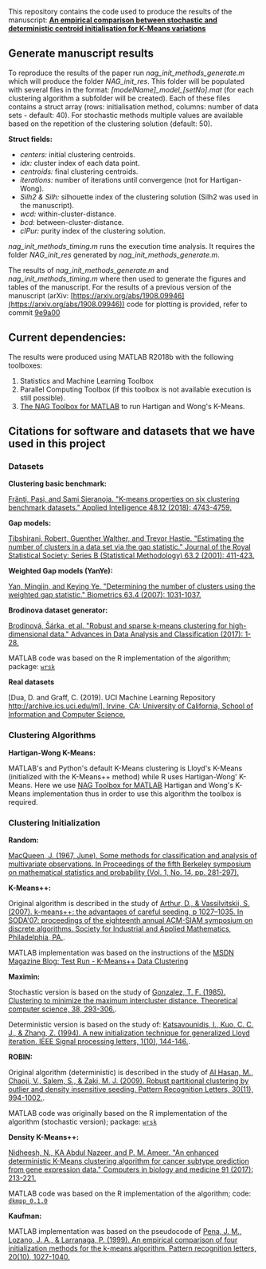 This repository contains the code used to produce the results of the manuscript: **[An empirical comparison between stochastic and deterministic centroid initialisation for K-Means variations](https://arxiv.org/abs/1908.09946)**

## Generate manuscript results 

To reproduce the results of the paper run *nag\_init\_methods\_generate.m* which will produce the folder *NAG_init_res*. This folder will be populated with several files in the format: *[modelName]\_model\_[setNo].mat* (for each clustering algorithm a subfolder will be created). Each of these files contains a struct array (rows: initialisation method, columns: number of data sets - default: 40). For stochastic methods multiple values are available based on the repetition of the clustering solution (default: 50).

**Struct fields:**

- *centers:* initial clustering centroids.
- *idx:* cluster index of each data point.
- *centroids:* final clustering centroids.
- *iterations:* number of iterations until convergence (not for Hartigan-Wong).
- *Silh2 & Silh:* silhouette index of the clustering solution (Silh2 was used in the manuscript).
- *wcd:* within-cluster-distance.
- *bcd:* between-cluster-distance.
- *clPur:* purity index of the clustering solution.

*nag\_init\_methods\_timing.m* runs the execution time analysis. It requires the folder *NAG_init_res* generated by *nag\_init\_methods\_generate.m*.

The results of *nag\_init\_methods\_generate.m* and *nag\_init\_methods\_timing.m* where then used to generate the figures and tables of the manuscript. For the results of a previous version of the manuscript (arXiv: [https://arxiv.org/abs/1908.09946](https://arxiv.org/abs/1908.09946)) code for plotting is provided, refer to commit [9e9a00](https://github.com/avouros/Code-KMeans-benchmark/tree/9e9a00ed7c9410ce97f56173e8ec85aa86cfcc08)


## Current dependencies:

The results were produced using MATLAB R2018b with the following toolboxes:

1. Statistics and Machine Learning Toolbox
2. Parallel Computing Toolbox (if this toolbox is not available execution is still possible).
3. [The NAG Toolbox for MATLAB](https://www.nag.co.uk/nag-toolbox-matlab) to run Hartigan and Wong's K-Means.


## Citations for software and datasets that we have used in this project

### Datasets

**Clustering basic benchmark:**

[Fränti, Pasi, and Sami Sieranoja. "K-means properties on six clustering benchmark datasets." Applied Intelligence 48.12 (2018): 4743-4759.](https://link.springer.com/article/10.1007/s10489-018-1238-7)

**Gap models:**

[Tibshirani, Robert, Guenther Walther, and Trevor Hastie. "Estimating the number of clusters in a data set via the gap statistic." Journal of the Royal Statistical Society: Series B (Statistical Methodology) 63.2 (2001): 411-423.](https://rss.onlinelibrary.wiley.com/doi/abs/10.1111/1467-9868.00293)

**Weighted Gap models (YanYe):**

[Yan, Mingjin, and Keying Ye. "Determining the number of clusters using the weighted gap statistic." Biometrics 63.4 (2007): 1031-1037.](https://onlinelibrary.wiley.com/doi/full/10.1111/j.1541-0420.2007.00784.x)

**Brodinova dataset generator:**

[Brodinová, Šárka, et al. "Robust and sparse k-means clustering for high-dimensional data." Advances in Data Analysis and Classification (2017): 1-28.](https://link.springer.com/article/10.1007/s11634-019-00356-9)

MATLAB code was based on the R implementation of the algorithm; package: [`wrsk`](https://github.com/brodsa/wrsk)

**Real datasets**

[Dua, D. and Graff, C. (2019). UCI Machine Learning Repository [http://archive.ics.uci.edu/ml]. Irvine, CA: University of California, School of Information and Computer Science.](https://archive.ics.uci.edu/ml/index.php)


### Clustering Algorithms

**Hartigan-Wong K-Means:**

MATLAB's and Python's default K-Means clustering is Lloyd's K-Means (initialized with the K-Means++ method) while R uses Hartigan-Wong' K-Means. Here we use [NAG Toolbox for MATLAB](https://www.nag.co.uk/nag-toolbox-matlab) Hartigan and Wong's K-Means implementation thus in order to use this algorithm the toolbox is required.

### Clustering Initialization

**Random:**

[MacQueen, J. (1967, June). Some methods for classification and analysis of multivariate observations. In Proceedings of the fifth Berkeley symposium on mathematical statistics and probability (Vol. 1, No. 14, pp. 281-297).](https://books.google.co.uk/books?hl=en&lr=&id=IC4Ku_7dBFUC&oi=fnd&pg=PA281&dq=MacQueen,+J.+(1967).+Some+methods+for+classification+and+analysis+of+multivariate+observations,+In:+Proc.+of+the+5th+Berkeley+symposium+on+mathematical+statistics+and+probability+(pp.+281%E2%80%93297).&ots=nPSiI2H8vN&sig=VM5LgYCehqh8XuVwN7rOq4yLpSM&redir_esc=y#v=onepage&q&f=false)

**K-Means++:**

Original algorithm is described in the study of [Arthur, D., & Vassilvitskii, S. (2007). k-means++: the advantages of careful seeding, p 1027–1035. In SODA'07: proceedings of the eighteenth annual ACM-SIAM symposium on discrete algorithms. Society for Industrial and Applied Mathematics, Philadelphia, PA.](https://theory.stanford.edu/~sergei/papers/kMeansPP-soda.pdf). 

MATLAB implementation was based on the instructions of the [MSDN Magazine Blog: Test Run - K-Means++ Data Clustering](https://msdn.microsoft.com/en-us/magazine/mt185575.aspx)

**Maximin:**

Stochastic version is based on the study of [Gonzalez, T. F. (1985). Clustering to minimize the maximum intercluster distance. Theoretical computer science, 38, 293-306.](https://www.sciencedirect.com/science/article/pii/0304397585902245). 

Deterministic version is based on the study of: [Katsavounidis, I., Kuo, C. C. J., & Zhang, Z. (1994). A new initialization technique for generalized Lloyd iteration. IEEE Signal processing letters, 1(10), 144-146.](https://ieeexplore.ieee.org/abstract/document/329844).

**ROBIN:**

Original algorithm (deterministic) is described in the study of [Al Hasan, M., Chaoji, V., Salem, S., & Zaki, M. J. (2009). Robust partitional clustering by outlier and density insensitive seeding. Pattern Recognition Letters, 30(11), 994-1002.](https://www.sciencedirect.com/science/article/abs/pii/S0167865509000956).

 MATLAB code was originally based on the R implementation of the algorithm (stochastic version); package: [`wrsk`](https://github.com/brodsa/wrsk)

**Density K-Means++:**

[Nidheesh, N., KA Abdul Nazeer, and P. M. Ameer. "An enhanced deterministic K-Means clustering algorithm for cancer subtype prediction from gene expression data." Computers in biology and medicine 91 (2017): 213-221.](https://www.sciencedirect.com/science/article/pii/S0010482517303402)

MATLAB code was based on the R implementation of the algorithm; code: [`dkmpp_0.1.0`](https://github.com/nidheesh-n/dkmpp)

**Kaufman:**

MATLAB implementation was based on the pseudocode of [Pena, J. M., Lozano, J. A., & Larranaga, P. (1999). An empirical comparison of four initialization methods for the k-means algorithm. Pattern recognition letters, 20(10), 1027-1040.](https://www.sciencedirect.com/science/article/pii/S0167865599000690)

